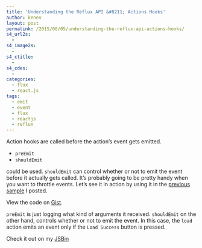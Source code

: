 ```yaml
---
title: 'Understanding the Reflux API &#8211; Actions Hooks'
author: kenev
layout: post
permalink: /2015/08/05/understanding-the-reflux-api-actions-hooks/
s4_url2s:
  - 
s4_image2s:
  - 
s4_ctitle:
  - 
s4_cdes:
  - 
categories:
  - flux
  - react.js
tags:
  - emit
  - event
  - flux
  - reactjs
  - reflux
---
```

Action hooks are called before the action&#8217;s event gets emitted.

  * `preEmit`
  * `shouldEmit`

could be used. `shouldEmit` can control whether or not to emit the event before it actually gets called. It&#8217;s probably going to be pretty handy when you want to throttle events. Let&#8217;s see it in action by using it in the [previous sample][1] I posted.

<div class="oembed-gist">
  <noscript>
    View the code on <a href="https://gist.github.com/kenfdev/35141c897839a2ad7b74">Gist</a>.
  </noscript>
</div>

`preEmit` is just logging what kind of arguments it received. `shouldEmit` on the other hand, controls whether or not to emit the event. In this case, the `load` action emits an event only if the `Load Success` button is pressed.

Check it out on my [JSBin][2]

 [1]: http://kenev.net/2015/08/04/understanding-the-reflux-api-asynchronous-actions/
 [2]: https://jsbin.com/teyibe/edit?js,console,output